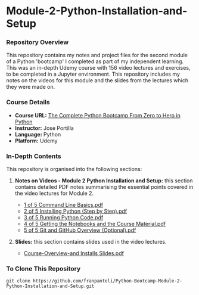 # Module-2-Python-Installation-and-Setup
### Repository Overview

This repository contains my notes and project files for the second module of a Python 'bootcamp' I completed as part of my independent learning. This was an in-depth Udemy course with 156 video lectures and exercises, to be completed in a Jupyter environment. This repository includes my notes on the videos for this module and the slides from the lectures which they were made on.

### Course Details
- **Course URL:** [The Complete Python Bootcamp From Zero to Hero in Python](https://www.udemy.com/course/complete-python-bootcamp/?couponCode=ST18MT62524)
- **Instructor:** Jose Portilla
- **Language:** Python
- **Platform:** Udemy

### In-Depth Contents
This repository is organised into the following sections:

1. **Notes on Videos - Module 2 Python Installation and Setup:**
   this section contains detailed PDF notes summarising the essential points covered in the video lectures for Module 2.
   - [1 of 5 Command Line Basics.pdf](Notes%20on%20Videos%20-%20Module%202%20Python%20Installation%20and%20Setup/1%20of%205%20Command%20Line%20Basics.pdf)
   - [2 of 5 Installing Python (Step by Step).pdf](Notes%20on%20Videos%20-%20Module%202%20Python%20Installation%20and%20Setup/2%20of%205%20Installing%20Python%20(Step%20by%20Step).pdf)
   - [3 of 5 Running Python Code.pdf](Notes%20on%20Videos%20-%20Module%202%20Python%20Installation%20and%20Setup/3%20of%205%20Running%20Python%20Code.pdf)
   - [4 of 5 Getting the Notebooks and the Course Material.pdf](Notes%20on%20Videos%20-%20Module%202%20Python%20Installation%20and%20Setup/4%20of%205%20Getting%20the%20Notebooks%20and%20the%20Course%20Material.pdf)
   - [5 of 5 Git and GitHub Overview (Optional).pdf](Notes%20on%20Videos%20-%20Module%202%20Python%20Installation%20and%20Setup/5%20of%205%20Git%20and%20GitHub%20Overview%20(Optional).pdf)

2. **Slides:**
   this section contains slides used in the video lectures.
   - [Course-Overview-and Installs Slides.pdf](Course-Overview-and%20Installs%20Slides.pdf)

### To Clone This Repository
```
git clone https://github.com/franpanteli/Python-Bootcamp-Module-2-Python-Installation-and-Setup.git
```
